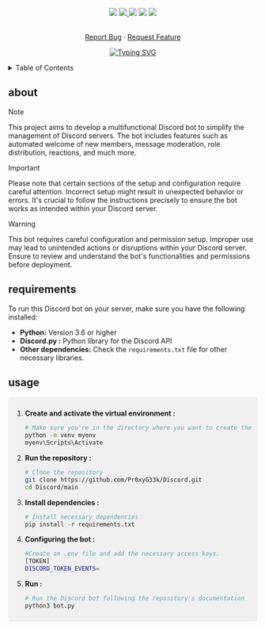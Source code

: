 <!--   my-icons -->
<p align="center">
</a>
    <a href="https://github.com/Pr0xyG33k/Discord"><img src="https://img.shields.io/badge/status-update-greengreen.svg?style=for-the-badge"></a>
    <a href="https://github.com/Pr0xyG33k/Discord/graphs/contributors"><img src="https://img.shields.io/github/contributors/Pr0xyG33k/Discord?style=for-the-badge">
    <a href="https://github.com/Pr0xyG33k/Discord/stargazers"><img src="https://img.shields.io/github/stars/Pr0xyG33k/Discord?style=for-the-badge"></a>
    <a href="https://github.com/Pr0xyG33k/Discord/network/members"><img src="https://img.shields.io/github/forks/Pr0xyG33k/Discord.svg?style=for-the-badge"></a>
    <a href="https://github.com/Pr0xyG33k/Discord/issues"><img src="https://img.shields.io/github/issues/Pr0xyG33k/Discord.svg?style=for-the-badge"></a>
</p>

<!-- PROJECT LOGO -->
  <p align="center">
    <br />
    <a href="https://github.com/Pr0xyG33k/Discord/issues">Report Bug</a>
    ·
    <a href="https://github.com/Pr0xyG33k/Discord/pulls">Request Feature</a>
  </p>
</div>

<!--   my-ticker -->
<p align="center">
<a href="https://git.io/typing-svg"><img src="https://readme-typing-svg.herokuapp.com?font=Fira+Code&pause=1000&center=true&multiline=true&random=false&width=1060&height=100&lines=Welcome+to+my+project+Discord+!;Enhancing+community+interraction+with+innovations+solutions" alt="Typing SVG" /></a>
</p>

<!-- TABLE OF CONTENTS -->
<details>
  <summary>Table of Contents</summary>
  <ol>
    <li><a href="#about">about</a></li>
    <li><a href="#requirements">requirements</a></li>
    <li><a href="#usage">usage</a></li>
  </ol>
</details>

<!-- ABOUT -->
<h2>about</h2>
<div align="center">
    <!-- <img src="https://img.shields.io/pypi/pyversions/pip"> -->
    <!-- <img src="https://badge.fury.io/py/psutil.svg"> -->
</div>
<div align="center">
</div>

> [!NOTE]  
> This project aims to develop a multifunctional Discord bot to simplify the management of Discord servers. The bot includes features such as automated welcome of new members, message moderation, role distribution, reactions, and much more.

> [!IMPORTANT]  
> Please note that certain sections of the setup and configuration require careful attention. Incorrect setup might result in unexpected behavior or errors. It's crucial to follow the instructions precisely to ensure the bot works as intended within your Discord server. 

> [!WARNING]  
> This bot requires careful configuration and permission setup. Improper use may lead to unintended actions or disruptions within your Discord server. Ensure to review and understand the bot's functionalities and permissions before deployment.

<!-- REQUIREMENTS -->
<h2>requirements</h2>
<div align="center">
</div>
<div align="center">
</div>

<!-- Necessary installations -->
To run this Discord bot on your server, make sure you have the following installed:
- **Python:** Version 3.6 or higher
- **Discord.py :** Python library for the Discord API
- **Other dependencies:** Check the `requirements.txt` file for other necessary libraries.

<!-- USAGE -->
<h2>usage</h2>
<div align="center">
</div>
<div align="center">
</div>
<div style="border-radius: 5px; background-color: #f0f0f0; padding: 10px;">

    
1. **Create and activate the virtual environment :**
   ```bash
   # Make sure you're in the directory where you want to create the virtual environment
   python -m venv myenv
   myenv\Scripts\Activate

2. **Run the repository :**
   ```bash
   # Clone the repository
   git clone https://github.com/Pr0xyG33k/Discord.git
   cd Discord/main
   ```

3. **Install dependencies :**
   ```py
   # Install necessary dependencies
   pip install -r requirements.txt
   ```

4. **Configuring the bot :**
   ```bash
   #Create an .env file and add the necessary access keys.
   [TOKEN]
   DISCORD_TOKEN_EVENTS=
   ```

5. **Run :**
   ```py
   # Run the Discord bot following the repository's documentation
   python3 bot.py
   ```
</div>




